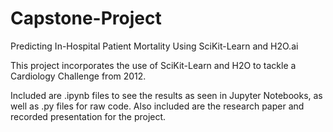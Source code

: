 # Capstone-Project

Predicting In-Hospital Patient Mortality Using SciKit-Learn and H2O.ai

This project incorporates the use of SciKit-Learn and H2O to tackle a Cardiology Challenge from 2012.

Included are .ipynb files to see the results as seen in Jupyter Notebooks, as well as .py files for raw code.
Also included are the research paper and recorded presentation for the project.
